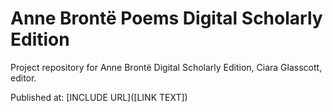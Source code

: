 # Anne Brontë Poems Digital Scholarly Edition

Project repository for Anne Brontë Digital Scholarly Edition, Ciara Glasscott, editor.

Published at: [INCLUDE URL]([LINK TEXT])
